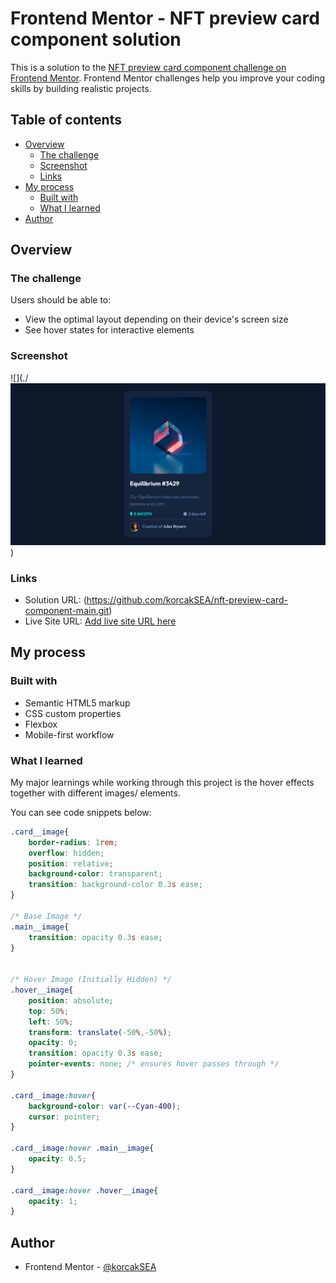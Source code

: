 # Frontend Mentor - NFT preview card component solution

This is a solution to the [NFT preview card component challenge on Frontend Mentor](https://www.frontendmentor.io/challenges/nft-preview-card-component-SbdUL_w0U). Frontend Mentor challenges help you improve your coding skills by building realistic projects. 

## Table of contents

- [Overview](#overview)
  - [The challenge](#the-challenge)
  - [Screenshot](#screenshot)
  - [Links](#links)
- [My process](#my-process)
  - [Built with](#built-with)
  - [What I learned](#what-i-learned)
- [Author](#author)

## Overview

### The challenge

Users should be able to:

- View the optimal layout depending on their device's screen size
- See hover states for interactive elements

### Screenshot

![](./![alt text](image.png))

### Links

- Solution URL: (https://github.com/korcakSEA/nft-preview-card-component-main.git)
- Live Site URL: [Add live site URL here](https://your-live-site-url.com)

## My process

### Built with

- Semantic HTML5 markup
- CSS custom properties
- Flexbox
- Mobile-first workflow


### What I learned

My major learnings while working through this project is the hover effects together with different images/ elements.

You can see code snippets below:


```css
.card__image{
    border-radius: 1rem;
    overflow: hidden;
    position: relative;
    background-color: transparent;
    transition: background-color 0.3s ease;
}   

/* Base Image */
.main__image{
    transition: opacity 0.3s ease;
}


/* Hover Image (Initially Hidden) */
.hover__image{
    position: absolute;
    top: 50%;
    left: 50%;
    transform: translate(-50%,-50%);
    opacity: 0;
    transition: opacity 0.3s ease;
    pointer-events: none; /* ensures hover passes through */
}

.card__image:hover{
    background-color: var(--Cyan-400);
    cursor: pointer;
}

.card__image:hover .main__image{
    opacity: 0.5;
}

.card__image:hover .hover__image{
    opacity: 1;
}
```

## Author

- Frontend Mentor - [@korcakSEA](https://www.frontendmentor.io/profile/korcakSEA)

